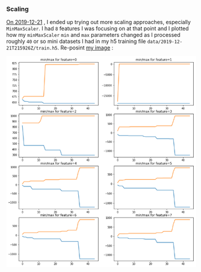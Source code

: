 
### Scaling

[On 2019-12-21](https://github.com/namoopsoo/aviation-pilot-physiology-hmm/blob/master/notes/2019-12-21--update.md) , I ended up trying out more scaling approaches, especially `MinMaxScaler`. I had `8` features I was focusing on at that point and I plotted how my `minMaxScaler` `min` and `max` parameters changed as I processed roughly `40` or so mini datasets I had in my h5 training file `data/2019-12-21T215926Z/train.h5`. Re-posint [my image](https://github.com/namoopsoo/aviation-pilot-physiology-hmm/blob/master/notes/2019-12-21--update.md#plot-the-scale-parameters) : 

![png](2019-12-21--update_files/2019-12-21--update_17_0.png)
